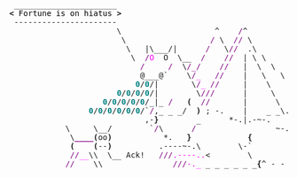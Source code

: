 <pre style="font-family:Menlo,'DejaVu Sans Mono',consolas,'Courier New',monospace"> ______________________                                                    <span style="color: #5f5fff; text-decoration-color: #5f5fff">+------- </span><span style="color: #5f5fff; text-decoration-color: #5f5fff; font-weight: bold">Saturday, 13 May 2023</span><span style="color: #5f5fff; text-decoration-color: #5f5fff"> --------+</span> <a href="https://www.informatik.uni-leipzig.de/~akiki/">Christopher Akiki</a>                
<span style="font-weight: bold">&lt;</span><span style="color: #000000; text-decoration-color: #000000"> Fortune is on hiatus </span><span style="font-weight: bold">&gt;</span>                                                   <span style="color: #5f5fff; text-decoration-color: #5f5fff">|</span>                                      <span style="color: #5f5fff; text-decoration-color: #5f5fff">|</span> ┣━━ Interests                    
 ----------------------                                                    <span style="color: #5f5fff; text-decoration-color: #5f5fff">|</span> Hello, friend.                       <span style="color: #5f5fff; text-decoration-color: #5f5fff">|</span> ┃   ┣━━ My cat                   
                       \                    ^    <span style="color: #800080; text-decoration-color: #800080">/</span>^                        <span style="color: #5f5fff; text-decoration-color: #5f5fff">|</span>                                      <span style="color: #5f5fff; text-decoration-color: #5f5fff">|</span> ┃   ┣━━ Representation Learning  
                        \                  <span style="color: #800080; text-decoration-color: #800080">/</span> \  <span style="color: #800080; text-decoration-color: #800080">//</span> \                       <span style="color: #5f5fff; text-decoration-color: #5f5fff">|</span> <span style="font-style: italic">This auto-generated message panel </span>   <span style="color: #5f5fff; text-decoration-color: #5f5fff">|</span> ┃   ┣━━ Language Generation      
                         \   |\___/|      <span style="color: #800080; text-decoration-color: #800080">/</span>   \<span style="color: #800080; text-decoration-color: #800080">//</span>  .\                      <span style="color: #5f5fff; text-decoration-color: #5f5fff">|</span> <span style="font-style: italic">was brought to you by the </span><span style="font-weight: bold; font-style: italic"><a href="https://en.wikipedia.org/wiki/Cowsay">cowsay</a></span><span style="font-style: italic"> </span>    <span style="color: #5f5fff; text-decoration-color: #5f5fff">|</span> ┃   ┣━━ Text Mining              
                          \  <span style="color: #800080; text-decoration-color: #800080">/</span><span style="color: #ff00ff; text-decoration-color: #ff00ff">O</span>  O  \__  <span style="color: #800080; text-decoration-color: #800080">/</span>    <span style="color: #800080; text-decoration-color: #800080">//</span>  | \ \           *----*   <span style="color: #5f5fff; text-decoration-color: #5f5fff">|</span> <span style="font-style: italic">dragon-and-cow, </span><span style="font-weight: bold; font-style: italic"><a href="https://en.wikipedia.org/wiki/Fortune_(Unix)">fortune</a></span><span style="font-style: italic"> and </span><span style="font-weight: bold; font-style: italic"><a href="https://github.com/willmcgugan/rich">Rich</a></span><span style="font-style: italic">. </span>   <span style="color: #5f5fff; text-decoration-color: #5f5fff">|</span> ┃   ┣━━ Dataset Creation         
                            <span style="color: #800080; text-decoration-color: #800080">/</span>     <span style="color: #800080; text-decoration-color: #800080">/</span>  \<span style="color: #800080; text-decoration-color: #800080">/_/</span>    <span style="color: #800080; text-decoration-color: #800080">//</span>   |  \  \          \   |   <span style="color: #5f5fff; text-decoration-color: #5f5fff">|</span>                                      <span style="color: #5f5fff; text-decoration-color: #5f5fff">|</span> ┃   ┗━━ TODO                     
                            @___@`    \<span style="color: #800080; text-decoration-color: #800080">/</span><span style="color: #ff00ff; text-decoration-color: #ff00ff">_</span>   <span style="color: #800080; text-decoration-color: #800080">//</span>    |   \   \         \<span style="color: #800080; text-decoration-color: #800080">/</span>\ \  <span style="color: #5f5fff; text-decoration-color: #5f5fff">|</span> <span style="font-weight: bold; font-style: italic">Follow me on twitter: </span><span style="font-weight: bold; font-style: italic"><a href="https://twitter.com/christopher">@christopher</a></span>   <span style="color: #5f5fff; text-decoration-color: #5f5fff">|</span> ┣━━ Past Lives                   
                           <span style="color: #008080; text-decoration-color: #008080; font-weight: bold">0</span>/<span style="color: #008080; text-decoration-color: #008080; font-weight: bold">0</span>/|       \<span style="color: #800080; text-decoration-color: #800080">/</span><span style="color: #ff00ff; text-decoration-color: #ff00ff">_</span> <span style="color: #800080; text-decoration-color: #800080">//</span>     |    \    \         \  \ <span style="color: #5f5fff; text-decoration-color: #5f5fff">|</span>                                      <span style="color: #5f5fff; text-decoration-color: #5f5fff">|</span> ┃   ┣━━ Sociocultural antropology
                       <span style="color: #008080; text-decoration-color: #008080; font-weight: bold">0</span>/<span style="color: #008080; text-decoration-color: #008080; font-weight: bold">0</span>/<span style="color: #008080; text-decoration-color: #008080; font-weight: bold">0</span>/<span style="color: #008080; text-decoration-color: #008080; font-weight: bold">0</span>/|        \<span style="color: #800080; text-decoration-color: #800080">///</span>      |     \     \       |  | <span style="color: #5f5fff; text-decoration-color: #5f5fff">+--------------------------------------+</span> ┃   ┗━━ Network Engineering      
                    <span style="color: #008080; text-decoration-color: #008080; font-weight: bold">0</span>/<span style="color: #008080; text-decoration-color: #008080; font-weight: bold">0</span>/<span style="color: #008080; text-decoration-color: #008080; font-weight: bold">0</span>/<span style="color: #008080; text-decoration-color: #008080; font-weight: bold">0</span>/<span style="color: #008080; text-decoration-color: #008080; font-weight: bold">0</span>/_|_ <span style="color: #800080; text-decoration-color: #800080">/</span>   <span style="font-weight: bold">(</span>  <span style="color: #800080; text-decoration-color: #800080">//</span>       |      \     _\     |  <span style="color: #800080; text-decoration-color: #800080">/</span>                                          ┣━━ Current Location             
                 <span style="color: #008080; text-decoration-color: #008080; font-weight: bold">0</span>/<span style="color: #008080; text-decoration-color: #008080; font-weight: bold">0</span>/<span style="color: #008080; text-decoration-color: #008080; font-weight: bold">0</span>/<span style="color: #008080; text-decoration-color: #008080; font-weight: bold">0</span>/<span style="color: #008080; text-decoration-color: #008080; font-weight: bold">0</span>/<span style="color: #008080; text-decoration-color: #008080; font-weight: bold">0</span>/`<span style="color: #800080; text-decoration-color: #800080">/</span>,_ _ _/  <span style="font-weight: bold">)</span> ; -.    |    _ _\.-~       <span style="color: #800080; text-decoration-color: #800080">/</span>   <span style="color: #800080; text-decoration-color: #800080">/</span>                                          ┃   ┗━━ Leipzig, Germany         
                             ,-<span style="font-weight: bold">}</span>        _      *-.|.-~-.           .~    ~                                          ┗━━ Previous Locations           
            \     \__/        `<span style="color: #800080; text-decoration-color: #800080">/</span>\      <span style="color: #800080; text-decoration-color: #800080">/</span>                 ~-. _ .-~      <span style="color: #800080; text-decoration-color: #800080">/</span>                                               ┣━━ Durham, England          
             \<span style="color: #800080; text-decoration-color: #800080; font-weight: bold">____</span><span style="font-weight: bold">(</span>oo<span style="font-weight: bold">)</span>           *.   <span style="font-weight: bold">}</span>            <span style="font-weight: bold">{</span>                   <span style="color: #800080; text-decoration-color: #800080">/</span>                                                ┗━━ Zouk Mikael, Lebanon     
             <span style="font-weight: bold">(</span>    <span style="font-weight: bold">(</span>--<span style="font-weight: bold">)</span>          .----~-.\        \-`                 .~                                                                              
             <span style="color: #800080; text-decoration-color: #800080">//</span><span style="color: #ff00ff; text-decoration-color: #ff00ff">__</span>\\  \__ Ack!   <span style="color: #800080; text-decoration-color: #800080">///</span><span style="color: #ff00ff; text-decoration-color: #ff00ff">.----..</span>&lt;        \             _ -~                                                                                
            <span style="color: #800080; text-decoration-color: #800080">//</span>    \\               <span style="color: #800080; text-decoration-color: #800080">///</span><span style="color: #ff00ff; text-decoration-color: #ff00ff">-._</span> _ _ _ _ _ _<span style="font-weight: bold">{</span>^ - - - - ~                                                                                    
                                                                                                                                                     
</pre>
